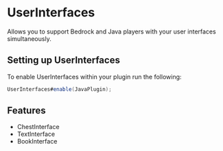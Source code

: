 # UserInterfaces
Allows you to support Bedrock and Java players with your user interfaces simultaneously.

## Setting up UserInterfaces
To enable UserInterfaces within your plugin run the following:
```java
UserInterfaces#enable(JavaPlugin);
```

## Features 
- ChestInterface
- TextInterface
- BookInterface